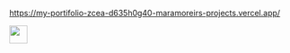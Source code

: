 https://my-portifolio-zcea-d635h0g40-maramoreirs-projects.vercel.app/

<span title="EmDesenvolvimento"><img height="32" src="https://img.shields.io/badge/-EM%20DESENVOLVIMENTO-brightgreen"/></span>




